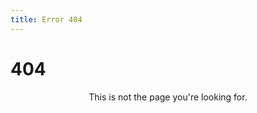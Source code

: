 ```yaml
---
title: Error 404
---
```


# 404

<p style="text-align: center;">
This is not the page you're looking for.
</p>
